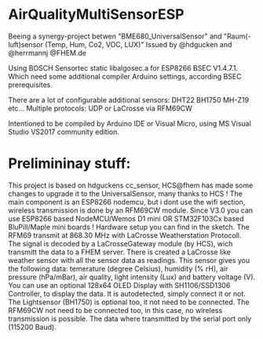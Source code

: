 # AirQualityMultiSensorESP

Beeing a synergy-project betwen "BME680_UniversalSensor" and "Raum(-luft)sensor (Temp, Hum, Co2, VOC, LUX)"
Issued by @hdgucken and @herrmannj @FHEM.de

Using BOSCH Sensortec static libalgosec.a for ESP8266  BSEC V1.4.7.1.
Which need some additional compiler Arduino settings, according BSEC prerequisites.

There are a lot of configurable additional sensors:
DHT22
BH1750
MH-Z19
etc...
Multiple protocols: UDP or LaCrosse via RFM69CW

Intentioned to be compiled by Arduino IDE or Visual Micro, using MS Visual Studio VS2017 community edition.

Prelimininay stuff:
===================

This project is based on hdguckens cc_sensor, HCS@fhem has made some changes to upgrade it to the UniversalSensor, many thanks to HCS !
The main component is an ESP8266 nodemcu, but i dont use the wifi section, wireless transmission is done by an RFM69CW module.
Since V3.0 you can use ESP8266 based NodeMCU/Wemos D1 mini OR STM32F103Cx based BluPill/Maple mini boards !
Hardware setup you can find in the sketch.
The RFM69 transmit at 868.30 MHz with LaCrosse Weatherstation Protocoll. The signal is decoded by a LaCrosseGateway module (by HCS),
wich transmitt the data to a FHEM server. There is created a LaCrosse like weather sensor with all the sensor data as readings.
This sensor gives you the following data:
temerature (degree Celsius), humidity (% rH), air pressure (hPa/mBar), air quality, light intensity (Lux) and battery voltage (V).
You can use an optional 128x64 OLED Display with SH1106/SSD1306 Controller, to display the data. It is autodetected, simply connect it or not.
The Lightsensor (BH1750) is optional too, it not need to be connected.
The RFM69CW not need to be connected too, in this case, no wireless transmission is possible. The data where transmitted
by the serial port only (115200 Baud).
